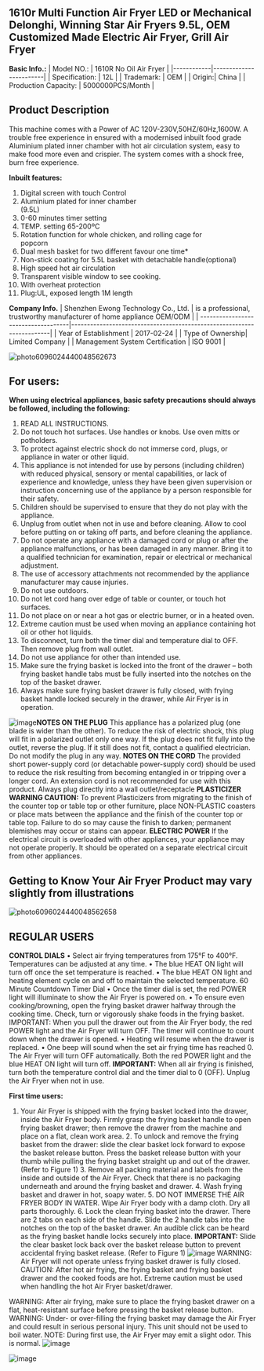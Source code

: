 ## 1610r Multi Function Air Fryer LED or Mechanical Delonghi, Winning Star Air Fryers 9.5L, OEM Customized Made Electric Air Fryer, Grill Air Fryer
**Basic Info.:**
| Model NO.: | 1610R No Oil Air Fryer |
|------------|------------------------|
| Specification: | 12L |
| Trademark: | OEM |
| Origin:| China |
| Production Capacity: | 5000000PCS/Month |

 ## Product Description
This machine comes with a Power of AC 120V-230V,50HZ/60Hz,1600W. 
A trouble free experience in ensured with a modernised inbuilt food grade Aluminium plated inner chamber with hot air circulation system, easy to make food more even and crispier. The system comes with a shock free, burn free experience.

**Inbuilt features:**
1.  Digital screen with touch Control                                                                                
2.  Aluminium plated for inner chamber  
     (9.5L)                                                                                                                         
3.  0-60 minutes timer setting                                                                                              
4.  TEMP. setting 65-200ºC                                                                                          
5.  Rotation function for whole chicken, and rolling cage for      
     popcorn                                                                                                       
6.  Dual mesh basket for two different favour one time*
7.  Non-stick coating for 5.5L basket with detachable handle(optional)
8.  High speed hot air circulation 
9.  Transparent visible window to see cooking.
10. With overheat protection
11. Plug:UL, exposed length 1M length

**Company Info.**
| Shenzhen Ewong Technology Co., Ltd. | is a professional, trustworthy manufacturer of home appliance OEM/ODM |
| ------------------------------------|-----------------------------------------------------------------------|
| Year of Establishment | 2017-02-24 |
| Type of Ownership| Limited Company |
| Management System Certification | ISO 9001 |

 ![photo6096024440048562673](https://user-images.githubusercontent.com/107620285/174061600-dedfecf2-e0fd-4344-a404-a7760e2fc25e.jpg)
 

## For users: 
**When using electrical appliances, basic safety precautions should always be followed, including the following:**
1.	READ ALL INSTRUCTIONS.
2.	Do not touch hot surfaces. Use handles or knobs. Use oven mitts or potholders.
3.	To protect against electric shock do not immerse cord, plugs, or appliance in water or other liquid.
4.	This appliance is not intended for use by persons (including children) with reduced physical, sensory or mental capabilities, or lack of experience and knowledge, unless they have been given supervision or instruction concerning use of the appliance by a person responsible for their safety. 
5.	Children should be supervised to ensure that they do not play with the appliance.
6.	Unplug from outlet when not in use and before cleaning. Allow to cool before putting on or taking off parts, and before cleaning the appliance. 
7.	Do not operate any appliance with a damaged cord or plug or after the appliance malfunctions, or has been damaged in any manner. Bring it to a qualified technician for examination, repair or electrical or mechanical adjustment. 
8.	The use of accessory attachments not recommended by the appliance manufacturer may cause injuries. 
9.	Do not use outdoors. 
10.	Do not let cord hang over edge of table or counter, or touch hot surfaces. 
11.	Do not place on or near a hot gas or electric burner, or in a heated oven. 
12.	Extreme caution must be used when moving an appliance containing hot oil or other hot liquids. 
13.	To disconnect, turn both the timer dial and temperature dial to OFF. Then remove plug from wall outlet. 
14.	Do not use appliance for other than intended use. 
15.	Make sure the frying basket is locked into the front of the drawer – both frying basket handle tabs must be fully inserted into the notches on the top of the basket drawer. 
16.	Always make sure frying basket drawer is fully closed, with frying basket handle locked securely in the drawer, while Air Fryer is in operation. 

![image](https://user-images.githubusercontent.com/107620285/174061976-f87289d6-e3b0-49bf-a635-f65aee67d0f6.png)**NOTES ON THE PLUG** This appliance has a polarized plug (one blade is wider than the other). To reduce the risk of electric shock, this plug will fit in a polarized outlet only one way. If the plug does not fit fully into the outlet, reverse the plug. If it still does not fit, contact a qualified electrician. Do not modify the plug in any way.
**NOTES ON THE CORD** The provided short power-supply cord (or detachable power-supply cord) should be used to reduce the risk resulting from becoming entangled in or tripping over a longer cord. An extension cord is not recommended for use with this product. Always plug directly into a wall outlet/receptacle
**PLASTICIZER WARNING CAUTION:** To prevent Plasticizers from migrating to the finish of the counter top or table top or other furniture, place NON-PLASTIC coasters or place mats between the appliance and the finish of the counter top or table top. Failure to do so may cause the finish to darken; permanent blemishes may occur or stains can appear.
**ELECTRIC POWER** If the electrical circuit is overloaded with other appliances, your appliance may not operate properly. It should be operated on a separate electrical circuit from other appliances.

## Getting to Know Your Air Fryer Product may vary slightly from illustrations
![photo6096024440048562658](https://user-images.githubusercontent.com/107620285/174062762-fb6bb8fc-6d6b-4d58-992d-b084888294e1.jpg)
## REGULAR USERS
**CONTROL DIALS**
• Select air frying temperatures from 175°F to 400°F. Temperatures can be adjusted at any time. 
• The blue HEAT ON light will turn off once the set temperature is reached. 
• The blue HEAT ON light and heating element cycle on and off to maintain the selected temperature. 60 Minute Countdown Timer Dial 
• Once the timer dial is set, the red POWER light will illuminate to show the Air Fryer is powered on. 
• To ensure even cooking/browning, open the frying basket drawer halfway through the cooking time. Check, turn or vigorously shake foods in the frying basket. 
IMPORTANT: When you pull the drawer out from the Air Fryer body, the red POWER light and the Air Fryer will turn OFF. The timer will continue to count down when the drawer is opened. 
• Heating will resume when the drawer is replaced. 
• One beep will sound when the set air frying time has reached 0. The Air Fryer will turn OFF automatically. Both the red POWER light and the blue HEAT ON light will turn off. **IMPORTANT:** When all air frying is finished, turn both the temperature control dial and the timer dial to 0 (OFF). Unplug the Air Fryer when not in use. 

**First time users:**
1. Your Air Fryer is shipped with the frying basket locked into the drawer, inside the Air Fryer body. Firmly grasp the frying basket handle to open frying basket drawer; then remove the drawer from the machine and place on a flat, clean work area. 2. To unlock and remove the frying basket from the drawer: slide the clear basket lock forward to expose the basket release button. Press the basket release button with your thumb while pulling the frying basket straight up and out of the drawer. (Refer to Figure 1) 3. Remove all packing material and labels from the inside and outside of the Air Fryer. Check that there is no packaging underneath and around the frying basket and drawer. 4. Wash frying basket and drawer in hot, soapy water. 5. DO NOT IMMERSE THE AIR FRYER BODY IN WATER. Wipe Air Fryer body with a damp cloth. Dry all parts thoroughly. 6. Lock the clean frying basket into the drawer. There are 2 tabs on each side of the handle. Slide the 2 handle tabs into the notches on the top of the basket drawer. An audible click can be heard as the frying basket handle locks securely into place. 
**IMPORTANT:** Slide the clear basket lock back over the basket release button to prevent accidental frying basket release. (Refer to Figure 1)
![image](https://user-images.githubusercontent.com/107620285/174063661-90f25445-1f3c-4a35-8649-5396f9806f5c.png)
WARNING: Air Fryer will not operate unless frying basket drawer is fully closed. CAUTION: After hot air frying, the frying basket and frying basket drawer and the cooked foods are hot. Extreme caution must be used when handling the hot Air Fryer basket/drawer.

WARNING: After air frying, make sure to place the frying basket drawer on a flat, heat-resistant surface before pressing the basket release button. 
WARNING: Under- or over-filling the frying basket may damage the Air Fryer and could result in serious personal injury.
This unit should not be used to boil water.
NOTE: During first use, the Air Fryer may emit a slight odor. This is normal. 
![image](https://user-images.githubusercontent.com/107620285/174064208-e415225d-cba0-4e12-8c48-fcb6fdd00908.png)

![image](https://user-images.githubusercontent.com/107620285/174064728-f0d740ea-75ad-45f6-8546-c93600eaf87d.png)


